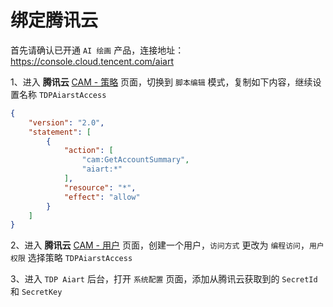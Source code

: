 # 绑定腾讯云

首先请确认已开通 `AI 绘画` 产品，连接地址：https://console.cloud.tencent.com/aiart

1、进入 **腾讯云** [CAM - 策略](https://console.cloud.tencent.com/cam/policy/createV3) 页面，切换到 `脚本编辑` 模式，复制如下内容，继续设置名称 `TDPAiarstAccess`

```json
{
    "version": "2.0",
    "statement": [
        {
            "action": [
                "cam:GetAccountSummary",
                "aiart:*"
            ],
            "resource": "*",
            "effect": "allow"
        }
    ]
}
```

2、进入 **腾讯云** [CAM - 用户](https://console.cloud.tencent.com/cam/user/create?systemType=FastCreateV2) 页面，创建一个用户，`访问方式` 更改为 `编程访问`，`用户权限` 选择策略 `TDPAiarstAccess`

3、进入 `TDP Aiart` 后台，打开 `系统配置` 页面，添加从腾讯云获取到的 `SecretId` 和 `SecretKey`
